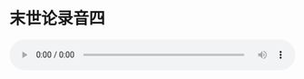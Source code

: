 # 末世论录音四

<audio style="width: 100%;" preload="false" controls controlslist="nodownload"><source src="http://file.simai.life/audio/mp3/old/27425.mp3" type="audio/mpeg">Your browser does not support the audio element.</audio>


